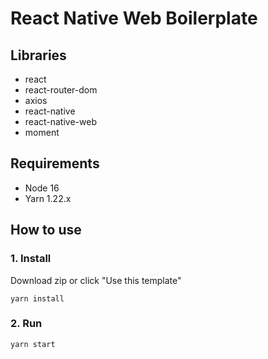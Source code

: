 # React Native Web Boilerplate

## Libraries

- react
- react-router-dom
- axios
- react-native
- react-native-web
- moment

## Requirements

- Node 16
- Yarn 1.22.x

## How to use

### 1. Install

Download zip or click "Use this template"

```
yarn install
```

### 2. Run

```
yarn start
```